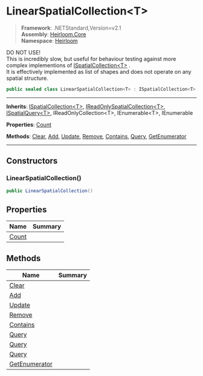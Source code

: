 # LinearSpatialCollection\<T>

> **Framework**: .NETStandard,Version=v2.1  
> **Assembly**: [Heirloom.Core][0]  
> **Namespace**: [Heirloom][0]  

DO NOT USE!   
 This is incredibly slow, but useful for behaviour testing against more complex implementions of [ISpatialCollection\<T>][1] .   
 It is effectively implemented as list of shapes and does not operate on any spatial structure.

```cs
public sealed class LinearSpatialCollection<T> : ISpatialCollection<T>, IReadOnlySpatialCollection<T>, ISpatialQuery<T>, IReadOnlyCollection<T>, IEnumerable<T>, IEnumerable
```

--------------------------------------------------------------------------------

**Inherits**: [ISpatialCollection\<T>][1], [IReadOnlySpatialCollection\<T>][2], [ISpatialQuery\<T>][3], IReadOnlyCollection\<T>, IEnumerable\<T>, IEnumerable

**Properties**: [Count][4]

**Methods**: [Clear][5], [Add][6], [Update][7], [Remove][8], [Contains][9], [Query][10], [GetEnumerator][11]

--------------------------------------------------------------------------------

## Constructors

### LinearSpatialCollection()

```cs
public LinearSpatialCollection()
```

## Properties

| Name       | Summary |
|------------|---------|
| [Count][4] |         |

## Methods

| Name                | Summary |
|---------------------|---------|
| [Clear][5]          |         |
| [Add][6]            |         |
| [Update][7]         |         |
| [Remove][8]         |         |
| [Contains][9]       |         |
| [Query][10]         |         |
| [Query][10]         |         |
| [Query][10]         |         |
| [GetEnumerator][11] |         |

[0]: ..\Heirloom.Core.md
[1]: Heirloom.ISpatialCollection[T].md
[2]: Heirloom.IReadOnlySpatialCollection[T].md
[3]: Heirloom.ISpatialQuery[T].md
[4]: Heirloom.LinearSpatialCollection[T].Count.md
[5]: Heirloom.LinearSpatialCollection[T].Clear.md
[6]: Heirloom.LinearSpatialCollection[T].Add.md
[7]: Heirloom.LinearSpatialCollection[T].Update.md
[8]: Heirloom.LinearSpatialCollection[T].Remove.md
[9]: Heirloom.LinearSpatialCollection[T].Contains.md
[10]: Heirloom.LinearSpatialCollection[T].Query.md
[11]: Heirloom.LinearSpatialCollection[T].GetEnumerator.md
